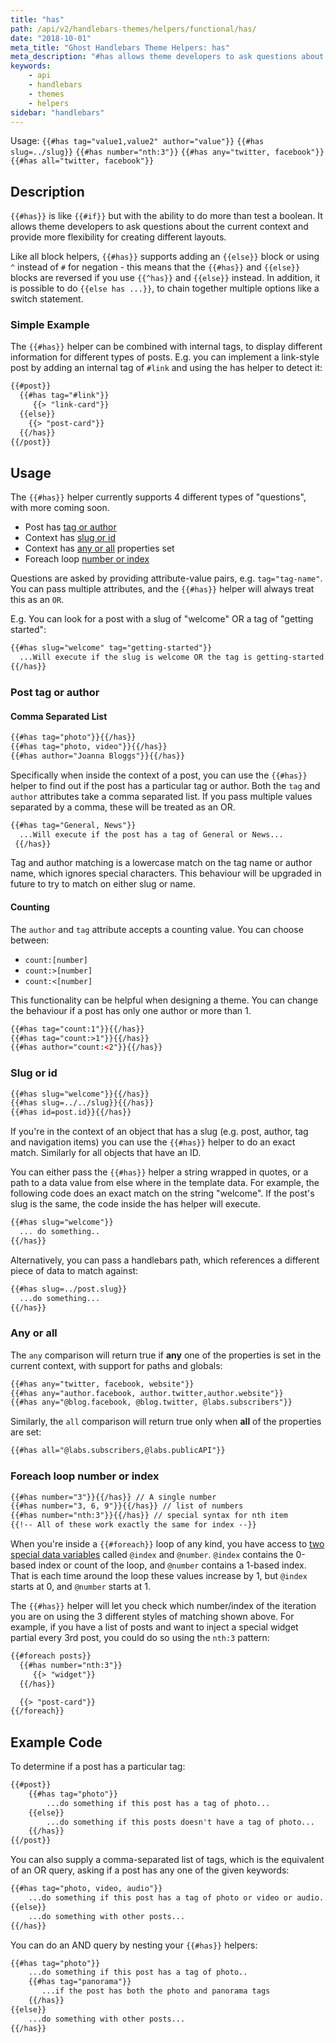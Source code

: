 ```yaml
---
title: "has"
path: /api/v2/handlebars-themes/helpers/functional/has/
date: "2018-10-01"
meta_title: "Ghost Handlebars Theme Helpers: has"
meta_description: "#has allows theme developers to ask questions about the current context and provides more flexibility ⚡️ Read more about custom Ghost themes!"
keywords:
    - api
    - handlebars
    - themes
    - helpers
sidebar: "handlebars"
---
```


Usage: `{{#has tag="value1,value2" author="value"}}`
 `{{#has slug=../slug}}` `{{#has number="nth:3"}}`
 `{{#has any="twitter, facebook"}}`  `{{#has all="twitter, facebook"}}`

## Description

`{{#has}}` is like `{{#if}}` but with the ability to do more than test a boolean. It allows theme developers to ask questions about the current context and provide more flexibility for creating different layouts.

Like all block helpers, `{{#has}}` supports adding an `{{else}}` block or using `^` instead of `#` for negation - this means that the `{{#has}}` and `{{else}}` blocks are reversed if you use `{{^has}}` and `{{else}}` instead. In addition, it is possible to do `{{else has ...}}`, to chain together multiple options like a switch statement.

### Simple Example

The `{{#has}}` helper can be combined with internal tags, to display different information for different types of posts. E.g. you can implement a link-style post by adding an internal tag of `#link` and using the has helper to detect it:

```html
{{#post}}
  {{#has tag="#link"}}
     {{> "link-card"}}
  {{else}}
    {{> "post-card"}}
  {{/has}}
{{/post}}
```

## Usage

The `{{#has}}` helper currently supports 4 different types of "questions", with more coming soon.

- Post has [tag or author](/docs/has#section-post-tag-or-author)
- Context has [slug or id](/docs/has#section-slug-or-id)
- Context has [any or all](/docs/has#section-any-or-all) properties set
- Foreach loop [number or index](/docs/has#section-foreach-loop-number-or-index)

Questions are asked by providing attribute-value pairs, e.g. `tag="tag-name"`. You can pass multiple attributes, and the `{{#has}}` helper will always treat this as an `OR`.

E.g. You can look for a post with a slug of "welcome" OR a tag of "getting started":

```html
{{#has slug="welcome" tag="getting-started"}}
  ...Will execute if the slug is welcome OR the tag is getting-started...
{{/has}}
```

### Post tag or author

#### Comma Separated List

```html
{{#has tag="photo"}}{{/has}}
{{#has tag="photo, video"}}{{/has}}
{{#has author="Joanna Bloggs"}}{{/has}}
```

Specifically when inside the context of a post, you can use the `{{#has}}` helper to find out if the post has a particular tag or author. Both the `tag` and `author` attributes take a comma separated list. If you pass multiple values separated by a comma, these will be treated as an OR.

```html
{{#has tag="General, News"}}
  ...Will execute if the post has a tag of General or News...
 {{/has}}
```

Tag and author matching is a lowercase match on the tag name or author name, which ignores special characters. This behaviour will be upgraded in future to try to match on either slug or name.

#### Counting

The `author` and `tag` attribute accepts a counting value. You can choose between:

- `count:[number]`
- `count:>[number]`
- `count:<[number]`

This functionality can be helpful when designing a theme. You can change the behaviour if a post has only one author or more than 1.

```html
{{#has tag="count:1"}}{{/has}}
{{#has tag="count:>1"}}{{/has}}
{{#has author="count:<2"}}{{/has}}
```

### Slug or id

```html
{{#has slug="welcome"}}{{/has}}
{{#has slug=../../slug}}{{/has}}
{{#has id=post.id}}{{/has}}
```

If you're in the context of an object that has a slug (e.g. post, author, tag and navigation items) you can use the `{{#has}}` helper to do an exact match. Similarly for all objects that have an ID.

You can either pass the `{{#has}}` helper a string wrapped in quotes, or a path to a data value from else where in the template data. For example, the following code does an exact match on the string "welcome". If the post's slug is the same, the code inside the has helper will execute.

```html
{{#has slug="welcome"}}
  ... do something..
{{/has}}
```

Alternatively, you can pass a handlebars path, which references a different piece of data to match against:

```html
{{#has slug=../post.slug}}
  ...do something...
{{/has}}
```

### Any or all

The `any` comparison will return true if **any** one of the properties is set in the current context, with support for paths and globals:

```html
{{#has any="twitter, facebook, website"}}
{{#has any="author.facebook, author.twitter,author.website"}}
{{#has any="@blog.facebook, @blog.twitter, @labs.subscribers"}}
```

Similarly, the `all` comparison will return true only when **all** of the properties are set:

```html
{{#has all="@labs.subscribers,@labs.publicAPI"}}
```

### Foreach loop number or index

```html
{{#has number="3"}}{{/has}} // A single number
{{#has number="3, 6, 9"}}{{/has}} // list of numbers
{{#has number="nth:3"}}{{/has}} // special syntax for nth item
{{!-- All of these work exactly the same for index --}}
```

When you're inside a `{{#foreach}}` loop of any kind, you have access to [two special data variables](/docs/foreach#section--index-number-and-key) called `@index` and `@number`. `@index` contains the 0-based index or count of the loop, and `@number` contains a 1-based index. That is each time around the loop these values increase by 1, but `@index` starts at 0, and `@number` starts at 1.

The `{{#has}}` helper will let you check which number/index of the iteration you are on using the 3 different styles of matching shown above. For example, if you have a list of posts and want to inject a special widget partial every 3rd post, you could do so using the `nth:3` pattern:

```html
{{#foreach posts}}
  {{#has number="nth:3"}}
     {{> "widget"}}
  {{/has}}

  {{> "post-card"}}
{{/foreach}}
```

## Example Code

To determine if a post has a particular tag:

```html
{{#post}}
    {{#has tag="photo"}}
        ...do something if this post has a tag of photo...
    {{else}}
        ...do something if this posts doesn't have a tag of photo...
    {{/has}}
{{/post}}
```

You can also supply a comma-separated list of tags, which is the equivalent of an OR query, asking if a post has any one of the given keywords:

```html
{{#has tag="photo, video, audio"}}
    ...do something if this post has a tag of photo or video or audio...
{{else}}
    ...do something with other posts...
{{/has}}
```

You can do an AND query by nesting your `{{#has}}` helpers:

```html
{{#has tag="photo"}}
    ...do something if this post has a tag of photo..
    {{#has tag="panorama"}}
       ...if the post has both the photo and panorama tags
    {{/has}}
{{else}}
    ...do something with other posts...
{{/has}}
```

